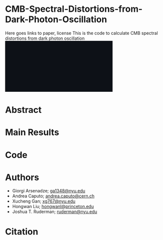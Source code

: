 # CMB-Spectral-Distortions-from-Dark-Photon-Oscillation
Here goes links to paper, license
This is the code to calculate CMB spectral distortions from dark photon oscillation
![Main result](image_2024-03-04_095005561.png)

# Abstract

# Main Results

# Code

# Authors
* Giorgi Arsenadze; ga1348@nyu.edu
* Andrea Caputo; andrea.caputo@cern.ch
* Xucheng Gan; xg767@nyu.edu
* Hongwan Liu; hongwanl@princeton.edu
* Joshua T. Ruderman; ruderman@nyu.edu

# Citation

